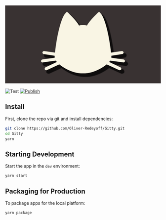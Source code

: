 ![Alt text](./gittyMedia/gittyBanner.png)

![Test](https://github.com/Oliver-Redeyoff/Gitty/workflows/Test/badge.svg)
[![Publish](https://github.com/Oliver-Redeyoff/Gitty/actions/workflows/publish.yml/badge.svg)](https://github.com/Oliver-Redeyoff/Gitty/actions/workflows/publish.yml)

## Install

First, clone the repo via git and install dependencies:

```bash
git clone https://github.com/Oliver-Redeyoff/Gitty.git
cd Gitty
yarn
```

## Starting Development

Start the app in the `dev` environment:

```bash
yarn start
```

## Packaging for Production

To package apps for the local platform:

```bash
yarn package
```
